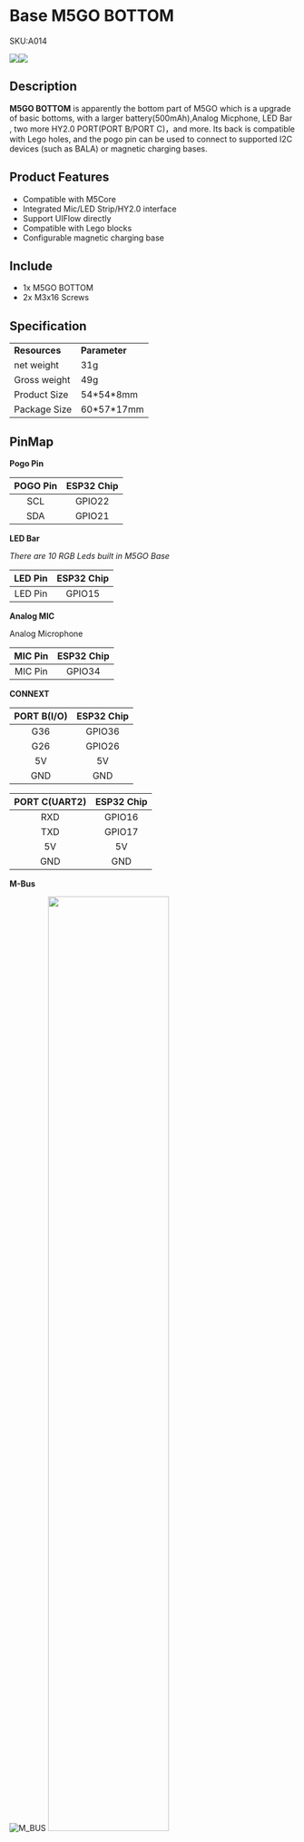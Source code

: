 # Base M5GO BOTTOM

<el-tag effect="plain">SKU:A014</el-tag>

<div class="product_pic"><img src="assets/img/product_pics/base/m5go_base_04.webp"><img src="assets/img/product_pics/base/m5go_base_05.webp"></div>

## Description

**M5GO BOTTOM** is apparently the bottom part of M5GO which is a upgrade of basic bottoms, with a larger battery(500mAh),Analog Micphone, LED Bar , two more HY2.0 PORT(PORT B/PORT C)，and more. Its back is compatible with Lego holes, and the pogo pin can be used to connect to supported I2C devices (such as BALA) or magnetic charging bases.

## Product Features

- Compatible with M5Core
- Integrated Mic/LED Strip/HY2.0 interface
- Support UIFlow directly
- Compatible with Lego blocks
- Configurable magnetic charging base

## Include

- 1x M5GO BOTTOM
- 2x M3x16 Screws

## Specification

<table>
   <tr style="font-weight:bold">
      <td>Resources</td>
      <td>Parameter</td>
   </tr>
   <tr>
      <td>net weight</td>
      <td>31g</td>
   </tr>
   <tr>
      <td>Gross weight</td>
      <td>49g</td>
   </tr>
   <tr>
      <td>Product Size</td>
      <td>54*54*8mm</td>
   </tr>
   <tr>
      <td>Package Size</td>
      <td>60*57*17mm</td>
   </tr>
 </table>


## PinMap

**Pogo Pin**

| POGO Pin       | ESP32 Chip    |
| :----------:  |:------------: |
| SCL           | GPIO22        |
| SDA           | GPIO21        |

**LED Bar**

*There are 10 RGB Leds built in M5GO Base*

| LED Pin       | ESP32 Chip    |
| :----------:  |:------------: |
| LED Pin           | GPIO15        |

**Analog MIC**

Analog Microphone 

| MIC Pin       | ESP32 Chip    |
| :----------:  |:------------: |
| MIC Pin           | GPIO34        |

**CONNEXT**

| PORT B(I/O)       | ESP32 Chip    |
| :----------:  |:------------: |
| G36           | GPIO36        |
| G26           | GPIO26        |
| 5V            | 5V            |
| GND           | GND           |

| PORT C(UART2)       | ESP32 Chip    |
| :----------:  |:------------: |
| RXD           | GPIO16        |
| TXD           | GPIO17        |
| 5V            | 5V            |
| GND           | GND           |

**M-Bus**

<img src="assets/img/product_pics/core/M-BUS.webp" alt="M_BUS">


<img src="assets/img/product_pics/base/m5go_base_01.webp" width="65%" height="65%">

<img src="assets/img/product_pics/base/m5go_base_02.webp" width="65%" height="65%">

## Related Link

- **[M5GO IoT Starter Kit Purchase](https://www.aliexpress.com/store/product/M5Stack-Official-Stock-Offer-M5GO-IoT-Starter-Kit-ESP32-for-Arduino-MicroPython-Programming-Development-IR-MIC/3226069_32881911596.html?spm=2114.12010615.8148356.2.52385ab04i7vIu)**

## Schematic

<img src="assets/img/product_pics/base/m5go_base_sch.webp">


<script>

   var purchase_link = 'https://m5stack.com/collections/m5-base/products/battery-bottom-charging-base';

   anchor_search(purchase_link);
   scrollFunc();

</script>